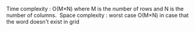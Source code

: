 Time complexity : O(M×N) where M is the number of rows and N is the number of columns.
​
Space complexity : worst case O(M×N) in case that the word doesn't exist in grid
